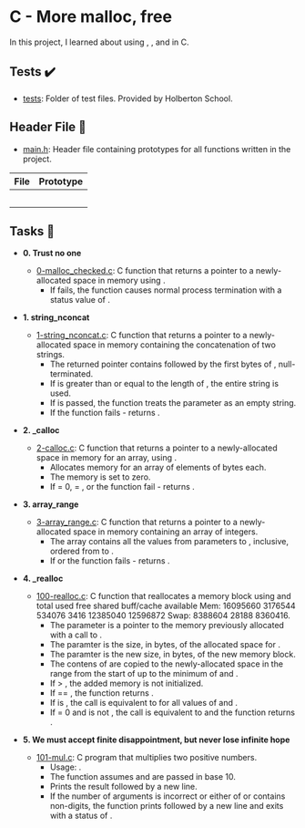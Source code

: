 # C - More malloc, free

In this project, I learned about using , , and  in C.

## Tests :heavy_check_mark:

* [tests](./tests): Folder of test files. Provided by Holberton School.

## Header File :file_folder:

* [main.h](./main.h): Header file containing prototypes for all functions written in
the project.

| File                 | Prototype                                                                  |
| -------------------- | -------------------------------------------------------------------------- |
|  |                                     |
|  |                 |
|          |                 |
|     |                                       |
|       |  |

## Tasks :page_with_curl:

* **0. Trust no one**
  * [0-malloc_checked.c](./0-malloc_checked.c): C function that returns a
  pointer to a newly-allocated space in memory using .
    * If  fails, the function causes normal process termination with a status value
    of .

* **1. string_nconcat**
  * [1-string_nconcat.c](./1-string_nconcat.c): C function that returns a pointer to a
  newly-allocated space in memory containing the concatenation of two strings.
    * The returned pointer contains  followed by the first  bytes
    of , null-terminated.
    * If  is greater than or equal to the length of , the entire string  is used.
    * If  is passed, the function treats the parameter as an empty string.
    * If the function fails - returns .

* **2. _calloc**
  * [2-calloc.c](./2-calloc.c): C function that returns a pointer to a newly-allocated space
  in memory for an array, using .
    * Allocates memory for an array of  elements of  bytes each.
    * The memory is set to zero.
    * If  = 0,  = , or the function fail - returns .

* **3. array_range**
  * [3-array_range.c](./3-array_range.c): C function that returns a pointer to a
  newly-allocated space in memory containing an array of integers.
    * The array contains all the values from parameters  to , inclusive,
    ordered from  to .
    * If  or the function fails - returns .

* **4. _realloc**
  * [100-realloc.c](./100-realloc.c): C function that reallocates a memory block using
   and               total        used        free      shared  buff/cache   available
Mem:       16095660     3176544      534076        3416    12385040    12596872
Swap:       8388604       28188     8360416.
    * The parameter  is a pointer to the memory previously allocated with
    a call to .
    * The paramter  is the size, in bytes, of the allocated space for .
    * The paramter  is the new size, in bytes, of the new memory block.
    * The contens of  are copied to the newly-allocated space in the range from the
    start of  up to the minimum of  and .
    * If  > , the added memory is not initialized.
    * If  == , the function returns .
    * If  is , the call is equivalent to  for all values of
     and .
    * If  = 0 and  is not , the call is equivalent to
     and the function returns .

* **5. We must accept finite disappointment, but never lose infinite hope**
  * [101-mul.c](./101-mul.c): C program that multiplies two positive numbers.
    * Usage: .
    * The function assumes  and  are passed in base 10.
    * Prints the result followed by a new line.
    * If the number of arguments is incorrect or either of  or 
    contains non-digits, the function prints  followed by a new line and
    exits with a status of .
